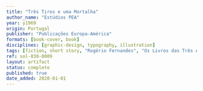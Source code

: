 ```yaml
---
title: "Três Tiros e uma Mortalha"
author_name: "Estúdios PEA"
year: y1969
origin: Portugal
publisher: "Publicações Europa-América"
formats: [book-cover, book]
disciplines: [graphic-design, typography, illustration]
tags: [fiction, short story, "Rogério Fernandes", "Os Livros das Três Abelhas"]
ref: sol-030-0009
layout: artifact
status: complete
published: true
date_added: 2020-01-01
---
```

